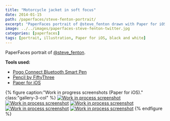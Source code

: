 ```yaml
---
title: "Motorcycle jacket in soft focus"
date: 2014-01-15
path: /paperfaces/steve-fenton-portrait/
excerpt: "PaperFaces portrait of @steve_fenton drawn with Paper for iOS on an iPad."
image: ../../images/paperfaces-steve-fenton-twitter.jpg
categories: [paperfaces]
tags: [portrait, illustration, Paper for iOS, black and white]
---
```


PaperFaces portrait of [@steve_fenton](https://twitter.com/steve_fenton).

**Tools used:**

- [Pogo Connect Bluetooth Smart Pen](https://www.amazon.com/gp/product/B009K448L4/ref=as_li_ss_tl?ie=UTF8&camp=1789&creative=390957&creativeASIN=B009K448L4&linkCode=as2&tag=mademist-20)
- [Pencil by FiftyThree](https://www.amazon.com/FiftyThree-Digital-Stylus-Pencil-iPhone/dp/B01JJBUYR4/ref=as_li_ss_tl?keywords=pencil+53&qid=1550586265&s=gateway&sr=8-3&linkCode=ll1&tag=mademist-20&linkId=0134793cb840affff60f2e45a7f64678&language=en_US)
- [Paper for iOS](https://paper.bywetransfer.com/)

{% figure caption:"Work in progress screenshots (Paper for iOS)." class:"gallery-3-col" %}
[![Work in process screenshot](../../images/paperfaces-steve-fenton-process-1-750.jpg)](../../images/paperfaces-steve-fenton-process-1-lg.jpg)
[![Work in process screenshot](../../images/paperfaces-steve-fenton-process-2-600.jpg)](../../images/paperfaces-steve-fenton-process-2-lg.jpg)
[![Work in process screenshot](../../images/paperfaces-steve-fenton-process-3-600.jpg)](../../images/paperfaces-steve-fenton-process-3-lg.jpg)
[![Work in process screenshot](../../images/paperfaces-steve-fenton-process-4-600.jpg)](../../images/paperfaces-steve-fenton-process-4-lg.jpg)
[![Work in process screenshot](../../images/paperfaces-steve-fenton-process-5-600.jpg)](../../images/paperfaces-steve-fenton-process-5-lg.jpg)
{% endfigure %}
